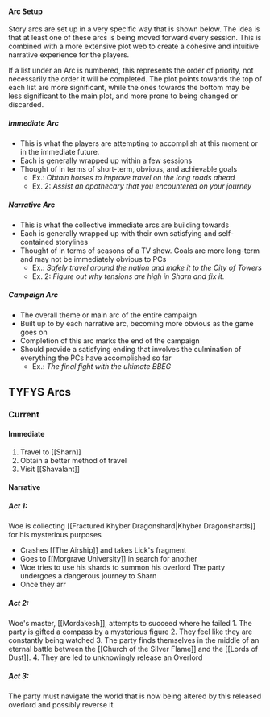 #### Arc Setup
Story arcs are set up in a very specific way that is shown below. The idea is that at least one of these arcs is being moved forward every session. This is combined with a more extensive plot web to create a  cohesive and intuitive narrative experience for the players.

If a list under an Arc is numbered, this represents the order of priority, not necessarily the order it will be completed. The plot points towards the top of each list are more significant, while the ones towards the bottom may be less significant to the main plot, and more prone to being changed or discarded.

##### Immediate Arc
- This is what the players are attempting to accomplish at this moment or in the immediate future.
- Each is generally wrapped up within a few sessions
- Thought of in terms of short-term, obvious, and achievable goals
	- Ex.: *Obtain horses to improve travel on the long roads ahead*
	- Ex. 2: *Assist an apothecary that you encountered on your journey*

##### Narrative Arc
- This is what the collective immediate arcs are building towards
- Each is generally wrapped up with their own satisfying and self-contained storylines
- Thought of in terms of seasons of a TV show. Goals are more long-term and may not be immediately obvious to PCs
	- Ex.: *Safely travel around the nation and make it to the City of Towers*
	- Ex. 2: *Figure out why tensions are high in Sharn and fix it.*

##### Campaign Arc
- The overall theme or main arc of the entire campaign
- Built up to by each narrative arc, becoming more obvious as the game goes on
- Completion of this arc marks the end of the campaign
- Should provide a satisfying ending that involves the culmination of everything the PCs have accomplished so far
	- Ex.: *The final fight with the ultimate BBEG*


## TYFYS Arcs
### Current
#### Immediate
1. Travel to [[Sharn]]
2. Obtain a better method of travel
3. Visit [[Shavalant]]

#### Narrative
##### Act 1:
Woe is collecting [[Fractured Khyber Dragonshard|Khyber Dragonshards]] for his mysterious purposes
- Crashes [[The Airship]] and takes Lick's fragment
- Goes to [[Morgrave University]] in search for another
- Woe tries to use his shards to summon his overlord
The party undergoes a dangerous journey to Sharn
- Once they arr
##### Act 2:
Woe's master, [[Mordakesh]], attempts to succeed where he failed
	1. The party is gifted a compass by a mysterious figure
	2. They feel like they are constantly being watched
	3. The party finds themselves in the middle of an eternal battle between the [[Church of the Silver Flame]] and the [[Lords of Dust]].
	4. They are led to unknowingly release an Overlord
##### Act 3:
The party must navigate the world that is now being altered by this released overlord and possibly reverse it